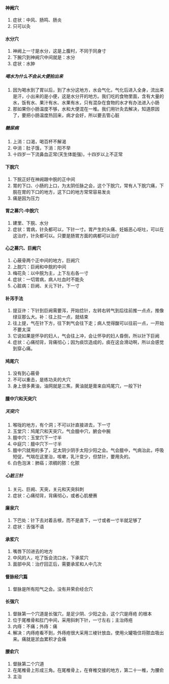 #### 神阙穴
1. 症状：中风、肠鸣、肠炎
2. 只可以灸
#### 水分穴
1. 神阙上一寸是水分，这是上腹村，不同于同身寸
2. 下腕穴到神阙穴中间就是：水分
3. 症状：水肿
##### 喝水为什么不会从大便拍出来
1. 因为喝水到了胃以后，到了水分这地方，水会气化，气化后进入全身，流出来是汗，小出来的是小便，这是水分开的地方。我们吃的食物里面，含有大量的水，饭有水、果汁有水、水果有水，只有混杂在食物的水才有办法进入小肠
2. 那如果你小肠温度不够，水和大便混在一堆。我们用针灸去解决，知道原因了，要把小肠温度热回来，病才会好，所以要去管心脏
##### 糖尿病
1. 上消：口渴，喝百杯不解渴
2. 中消：肚子饿，下消：阳不举
3. 十四岁一下流鼻血正常(天生体能强)，十四岁以上不正常
#### 下脘穴
1. 下脘正好在神阙跟中脘的正中间
2. 胃的下口、小肠的上口，为太阴任脉之会，这个下脘穴，常有人下脘穴痛，下脘在胃的下口的地方，这下口的地方常常容易发炎
3. 痛是因为压力
#### 胃之募穴-中脘穴
1. 建里、下脘、水分
2. 症状：胃病，针灸都可以，下针一寸。胃产生的头痛、妊娠恶心呕吐，可以在这治疗，针灸都可以。只要是肠胃方面的病都可以治疗
#### 心之募穴、巨阙穴
1. 心蔽骨两个正中间的地方，巨阙穴
2. 上脘穴：巨阙和中脘的中间
3. 梅花灸：以中脘为主，上下左右各一寸
4. 症状：一切胃病，病人吐血时不能灸
5. 心脏病：巨阙、关元下针，下一寸
#### 补泻手法
1. 提豆许：下针到巨阙需要泻，开始捻针，左转右转气到后往前推一点点，推像绿豆那么大。补：往上拉一点，就结束
2. 往上提，气在针下方，往下刺气会往下走；病人觉得酸可以往前一点，一开始不要太深
3. 它说如果是怀孕的妇人，气会往上冲，会让怀孕的妇人昏倒，所以针下巨阙
4. 症状：心痛彻背，背痛彻心；因为痰饮造成的，痰在这会滑动啊，所以会感觉到穿心痛。
#### 鸠尾穴
1. 没有到心蔽骨
2. 不可以重击，是练功夫的大穴
3. 身上很多黄油，油网就是三焦，黄油就是膏来自鸠尾穴，一般下针
#### 膻中穴和天突穴
##### 天突穴
1. 喉咙的地方，有个洞；不可以针直接进去，下一寸
2. 玉堂穴：鸠尾穴和天突穴，气会膻中穴，腑会中腕
3. 膻中穴：玉堂穴下一寸半
4. 中庭穴：膻中穴下一寸半
5. 膻中穴就用的多了，足太阴少阴手太阳少阳之会。气会膻中，气病治此，呼吸短促，气喘在这里治，咳嗽，乳汁变少，但禁针，要用灸的。
6. 白色泡沫：肺癌；浓稠的脓：化脓
##### 心脏三针
1. 关元、巨阙、天突，关元和天突斜刺
2. 症状：心痛彻背，背痛彻心，或者心肌梗赛
#### 廉泉穴
1. 下巴处：针下去对着舌根，而不是直下，一寸或者一寸半就足够了
2. 症状：舌强不语
#### 承浆穴
1. 嘴唇下凹进去的地方
2. 中风的人，吃了饭会流口水，下承浆穴
3. 面部中风：治疗回正后，需要承浆和人中几次
#### 督脉经穴篇
1. 督脉是所有阳气之会。没有井荣俞经合穴
#### 长强穴
1. 督脉第一个穴道是长强穴，是足少阴、少阳之会，这个穴是痔疮 的根本
2. 位于尾椎骨和肛门中间，采用斜刺下针，一寸左右；主治痔疮
3. 内痔：不痛；外痔：痛
4. 解决：内痔疮看不到，外痔疮很大采用三棱针放血，使用火罐吸住将脓血吸出来。痛就是淤血累积才会痛
#### 腰俞穴
1. 督脉第二个穴道
2. 在尾椎骨上形成三角。在尾椎骨上，在脊椎交接的地方，第二十一椎，为腰俞
3. 主治
 
